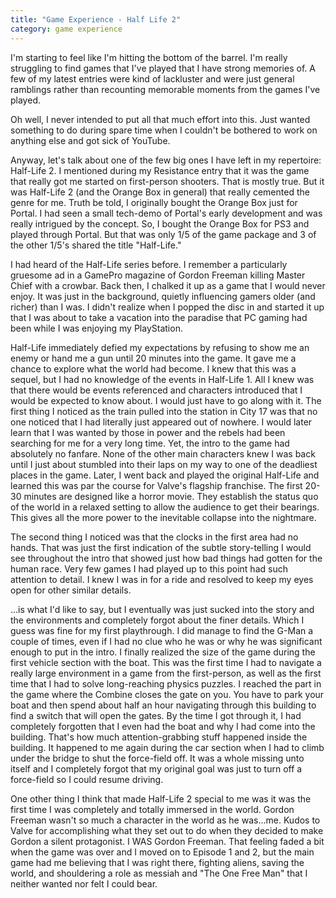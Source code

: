 ```yaml
---
title: "Game Experience - Half Life 2"
category: game experience
---
```


I'm starting to feel like I'm hitting the bottom of the barrel. I'm really struggling to find games that I've played that I have strong memories of. A few of my latest entries were kind of lackluster and were just general ramblings rather than recounting memorable moments from the games I've played.

Oh well, I never intended to put all that much effort into this. Just wanted something to do during spare time when I couldn't be bothered to work on anything else and got sick of YouTube.

Anyway, let's talk about one of the few big ones I have left in my repertoire: Half-Life 2. I mentioned during my Resistance entry that it was the game that really got me started on first-person shooters. That is mostly true. But it was Half-Life 2 (and the Orange Box in general) that really cemented the genre for me. Truth be told, I originally bought the Orange Box just for Portal. I had seen a small tech-demo of Portal's early development and was really intrigued by the concept. So, I bought the Orange Box for PS3 and played through Portal. But that was only 1/5 of the game package and 3 of the other 1/5's shared the title "Half-Life."

I had heard of the Half-Life series before. I remember a particularly gruesome ad in a GamePro magazine of Gordon Freeman killing Master Chief with a crowbar. Back then, I chalked it up as a game that I would never enjoy. It was just in the background, quietly influencing gamers older (and richer) than I was. I didn't realize when I popped the disc in and started it up that I was about to take a vacation into the paradise that PC gaming had been while I was enjoying my PlayStation.

Half-Life immediately defied my expectations by refusing to show me an enemy or hand me a gun until 20 minutes into the game. It gave me a chance to explore what the world had become. I knew that this was a sequel, but I had no knowledge of the events in Half-Life 1. All I knew was that there would be events referenced and characters introduced that I would be expected to know about. I would just have to go along with it. The first thing I noticed as the train pulled into the station in City 17 was that no one noticed that I had literally just appeared out of nowhere. I would later learn that I was wanted by those in power and the rebels had been searching for me for a very long time. Yet, the intro to the game had absolutely no fanfare. None of the other main characters knew I was back until I just about stumbled into their laps on my way to one of the deadliest places in the game. Later, I went back and played the original Half-Life and learned this was par the course for Valve's flagship franchise. The first 20-30 minutes are designed like a horror movie. They establish the status quo of the world in a relaxed setting to allow the audience to get their bearings. This gives all the more power to the inevitable collapse into the nightmare.

The second thing I noticed was that the clocks in the first area had no hands. That was just the first indication of the subtle story-telling I would see throughout the intro that showed just how bad things had gotten for the human race. Very few games I had played up to this point had such attention to detail. I knew I was in for a ride and resolved to keep my eyes open for other similar details.

...is what I'd like to say, but I eventually was just sucked into the story and the environments and completely forgot about the finer details. Which I guess was fine for my first playthrough. I did manage to find the G-Man a couple of times, even if I had no clue who he was or why he was significant enough to put in the intro. I finally realized the size of the game during the first vehicle section with the boat. This was the first time I had to navigate a really large environment in a game from the first-person, as well as the first time that I had to solve long-reaching physics puzzles. I reached the part in the game where the Combine closes the gate on you. You have to park your boat and then spend about half an hour navigating through this building to find a switch that will open the gates. By the time I got through it, I had completely forgotten that I even had the boat and why I had come into the building. That's how much attention-grabbing stuff happened inside the building. It happened to me again during the car section when I had to climb under the bridge to shut the force-field off. It was a whole missing unto itself and I completely forgot that my original goal was just to turn off a force-field so I could resume driving.

One other thing I think that made Half-Life 2 special to me was it was the first time I was completely and totally immersed in the world. Gordon Freeman wasn't so much a character in the world as he was...me. Kudos to Valve for accomplishing what they set out to do when they decided to make Gordon a silent protagonist. I WAS Gordon Freeman. That feeling faded a bit when the game was over and I moved on to Episode 1 and 2, but the main game had me believing that I was right there, fighting aliens, saving the world, and shouldering a role as messiah and "The One Free Man" that I neither wanted nor felt I could bear.